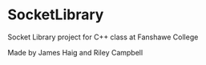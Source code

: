 SocketLibrary
=============

Socket Library project for C++ class at Fanshawe College

Made by James Haig and Riley Campbell
